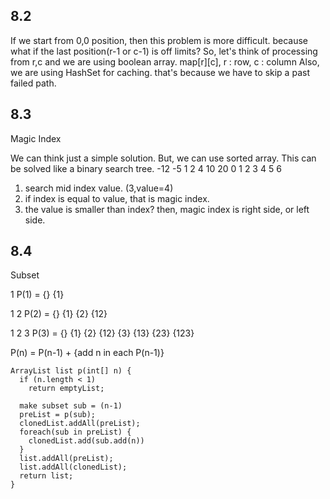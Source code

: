 ## 8.2
If we start from 0,0 position, then this problem is more difficult.
because what if the last position(r-1 or c-1) is off limits?
So, let's think of processing from r,c and we are using boolean array. map[r][c], r : row, c : column
Also, we are using HashSet for caching. that's because we have to skip a past failed path.

## 8.3
Magic Index

We can think just a simple solution. But, we can use sorted array.
This can be solved like a binary search tree.
-12 -5 1 2 4 10 20
  0  1 2 3 4  5  6

1. search mid index value. (3,value=4)
2. if index is equal to value, that is magic index.
3. the value is smaller than index? then, magic index is right side, or left side.

## 8.4
Subset

1
P(1) = {} {1}

1 2
P(2) = {} {1} {2} {12}

1 2 3
P(3) = {} {1} {2} {12} {3} {13} {23} {123}

P(n) = P(n-1) + {add n in each P(n-1)}
```
ArrayList list p(int[] n) {
  if (n.length < 1)
    return emptyList;

  make subset sub = (n-1)
  preList = p(sub);
  clonedList.addAll(preList);
  foreach(sub in preList) {
    clonedList.add(sub.add(n))
  }
  list.addAll(preList);
  list.addAll(clonedList);
  return list;
}
```
